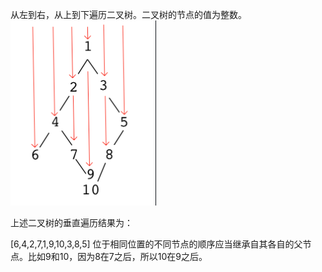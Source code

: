 从左到右，从上到下遍历二叉树。二叉树的节点的值为整数。
![alt text](image.png)

上述二叉树的垂直遍历结果为：

[6,4,2,7,1,9,10,3,8,5]
位于相同位置的不同节点的顺序应当继承自其各自的父节点。比如9和10，因为8在7之后，所以10在9之后。
